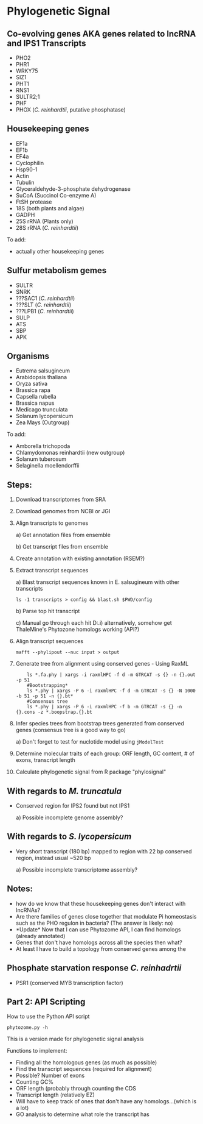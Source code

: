 # Phylogenetic Signal
## Co-evolving genes AKA genes related to lncRNA and IPS1 Transcripts
- PHO2
- PHR1
- WRKY75
- SIZ1
- PHT1
- RNS1
- SULTR2;1
- PHF
- PHOX (*C. reinhardtii*, putative phosphatase)

## Housekeeping genes
- EF1a
- EF1b
- EF4a
- Cyclophilin
- Hsp90-1
- Actin
- Tubulin
- Glyceraldehyde-3-phosphate dehydrogenase
- SuCoA (Succinol Co-enzyme A)
- FtSH protease
- 18S (both plants and algae)
- GADPH
- 25S rRNA (Plants only)
- 28S rRNA (*C. reinhardtii*)

To add:
- actually other housekeeping genes

## Sulfur metabolism gemes
- SULTR
- SNRK
- ???SAC1 (*C. reinhardtii*)
- ???SLT (*C. reinhardtii*)
- ???LPB1 (*C. reinhardtii*)
- SULP
- ATS
- SBP
- APK 

## Organisms
- Eutrema salsugineum
- Arabidopsis thaliana
- Oryza sativa
- Brassica rapa
- Capsella rubella
- Brassica napus
- Medicago trunculata
- Solanum lycopersicum
- Zea Mays (Outgroup)

To add:
- Amborella trichopoda
- Chlamydomonas reinhardtii (new outgroup)
- Solanum tuberosum
- Selaginella moellendorffii

## Steps:
1. Download transcriptomes from SRA
2. Download genomes from NCBI or JGI
3. Align transcripts to genomes

    a) Get annotation files from ensemble

    b) Get transcript files from ensemble

4. Create annotation with existing annotation (RSEM?)
5. Extract transcript sequences

    a) Blast transcript sequences known in E. salsugineum with other transcripts

    ```ls -1 transcripts > config && blast.sh $PWD/config```

    b) Parse top hit transcript

    c) Manual go through each hit D:.i) alternatively, somehow get ThaleMine's Phytozone homologs working (API?)

6. Align transcript sequences

    ```mafft --phylipout --nuc input > output```

7. Generate tree from alignment using conserved genes - Using RaxML

    ```#Parsinomious tree
        ls *.fa.phy | xargs -i raxmlHPC -f d -m GTRCAT -s {} -n {}.out -p 51
        #Bootstrapping*
        ls *.phy | xargs -P 6 -i raxmlHPC -f d -m GTRCAT -s {} -N 1000 -b 51 -p 51 -n {}.bt*
        #Consensus tree
        ls *.phy | xargs -P 6 -i raxmlHPC -f b -m GTRCAT -s {} -n {}.cons -z *.boopstrap.{}.bt
    ```

8. Infer species trees from bootstrap trees generated from conserved genes (consensus tree is a good way to go)
    
    a) Don't forget to test for nuclotide model using `jModelTest`

9. Determine molecular traits of each group: ORF length, GC content, # of exons, transcript length
10. Calculate phylogenetic signal from R package "phylosignal"

## With regards to *M. truncatula*
* Conserved region for IPS2 found but not IPS1

    a) Possible incomplete genome assembly?

## With regards to *S. lycopersicum*
* Very short transcript (180 bp) mapped to region with 22 bp conserved region, instead usual ~520 bp

    a) Possible incomplete transcriptome assembly?

## Notes:
* how do we know that these housekeeping genes don't interact with lncRNAs?
* Are there families of genes close together that modulate Pi homeostasis such as the PHO regulon in bacteria? (The answer is likely: no)
* \*Update\* Now that I can use Phytozome API, I can find homologs (already annotated)
* Genes that don't have homologs across all the species then what?
* At least I have to build a topology from conserved genes among the 

## Phosphate starvation response *C. reinhadrtii*
- PSR1 (conserved MYB transcription factor)

## Part 2: API Scripting
How to use the Python API script

```
phytozome.py -h
```

This is a version made for phylogenetic signal analysis

Functions to implement:
* Finding all the homologous genes (as much as possible)
* Find the transcript sequences (required for alignment)
* Possible? Number of exons
* Counting GC%
* ORF length (probably through counting the CDS
* Transcript length (relatively EZ)
* Will have to keep track of ones that don't have any homologs...(which is a lot)
* GO analysis to determine what role the transcript has
